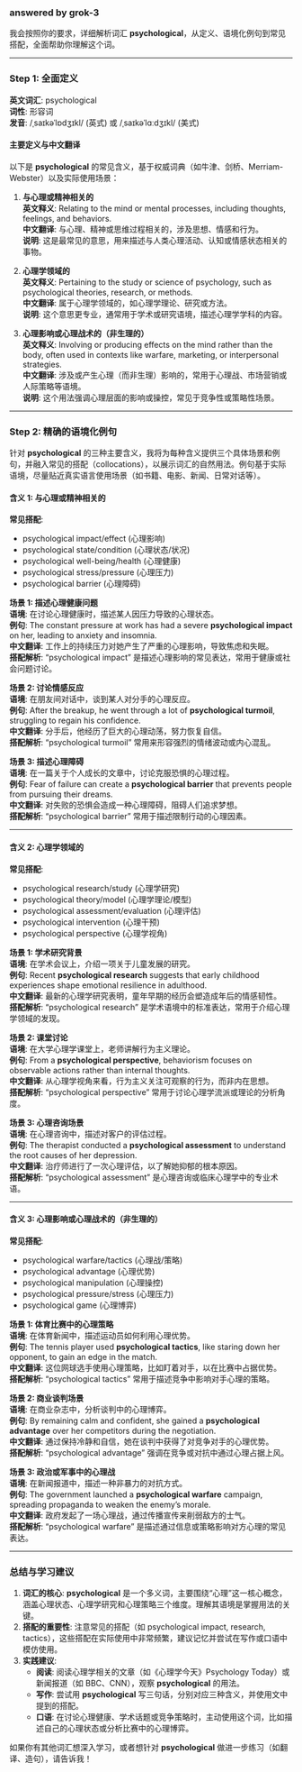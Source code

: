 ### answered by grok-3
我会按照你的要求，详细解析词汇 **psychological**，从定义、语境化例句到常见搭配，全面帮助你理解这个词。

---

### Step 1: 全面定义

**英文词汇**: psychological  
**词性**: 形容词  
**发音**: /ˌsaɪkəˈlɒdʒɪkl/ (英式) 或 /ˌsaɪkəˈlɑːdʒɪkl/ (美式)

#### 主要定义与中文翻译
以下是 **psychological** 的常见含义，基于权威词典（如牛津、剑桥、Merriam-Webster）以及实际使用场景：

1. **与心理或精神相关的**  
   **英文释义**: Relating to the mind or mental processes, including thoughts, feelings, and behaviors.  
   **中文翻译**: 与心理、精神或思维过程相关的，涉及思想、情感和行为。  
   **说明**: 这是最常见的意思，用来描述与人类心理活动、认知或情感状态相关的事物。

2. **心理学领域的**  
   **英文释义**: Pertaining to the study or science of psychology, such as psychological theories, research, or methods.  
   **中文翻译**: 属于心理学领域的，如心理学理论、研究或方法。  
   **说明**: 这个意思更专业，通常用于学术或研究语境，描述心理学学科的内容。

3. **心理影响或心理战术的（非生理的）**  
   **英文释义**: Involving or producing effects on the mind rather than the body, often used in contexts like warfare, marketing, or interpersonal strategies.  
   **中文翻译**: 涉及或产生心理（而非生理）影响的，常用于心理战、市场营销或人际策略等语境。  
   **说明**: 这个用法强调心理层面的影响或操控，常见于竞争性或策略性场景。

---

### Step 2: 精确的语境化例句

针对 **psychological** 的三种主要含义，我将为每种含义提供三个具体场景和例句，并融入常见的搭配（collocations），以展示词汇的自然用法。例句基于实际语境，尽量贴近真实语言使用场景（如书籍、电影、新闻、日常对话等）。

#### 含义 1: 与心理或精神相关的
**常见搭配**:  
- psychological impact/effect (心理影响)  
- psychological state/condition (心理状态/状况)  
- psychological well-being/health (心理健康)  
- psychological stress/pressure (心理压力)  
- psychological barrier (心理障碍)

**场景 1: 描述心理健康问题**  
**语境**: 在讨论心理健康时，描述某人因压力导致的心理状态。  
**例句**: The constant pressure at work has had a severe **psychological impact** on her, leading to anxiety and insomnia.  
**中文翻译**: 工作上的持续压力对她产生了严重的心理影响，导致焦虑和失眠。  
**搭配解析**: “psychological impact” 是描述心理影响的常见表达，常用于健康或社会问题讨论。

**场景 2: 讨论情感反应**  
**语境**: 在朋友间对话中，谈到某人对分手的心理反应。  
**例句**: After the breakup, he went through a lot of **psychological turmoil**, struggling to regain his confidence.  
**中文翻译**: 分手后，他经历了巨大的心理动荡，努力恢复自信。  
**搭配解析**: “psychological turmoil” 常用来形容强烈的情绪波动或内心混乱。

**场景 3: 描述心理障碍**  
**语境**: 在一篇关于个人成长的文章中，讨论克服恐惧的心理过程。  
**例句**: Fear of failure can create a **psychological barrier** that prevents people from pursuing their dreams.  
**中文翻译**: 对失败的恐惧会造成一种心理障碍，阻碍人们追求梦想。  
**搭配解析**: “psychological barrier” 常用于描述限制行动的心理因素。

---

#### 含义 2: 心理学领域的
**常见搭配**:  
- psychological research/study (心理学研究)  
- psychological theory/model (心理学理论/模型)  
- psychological assessment/evaluation (心理评估)  
- psychological intervention (心理干预)  
- psychological perspective (心理学视角)

**场景 1: 学术研究背景**  
**语境**: 在学术会议上，介绍一项关于儿童发展的研究。  
**例句**: Recent **psychological research** suggests that early childhood experiences shape emotional resilience in adulthood.  
**中文翻译**: 最新的心理学研究表明，童年早期的经历会塑造成年后的情感韧性。  
**搭配解析**: “psychological research” 是学术语境中的标准表达，常用于介绍心理学领域的发现。

**场景 2: 课堂讨论**  
**语境**: 在大学心理学课堂上，老师讲解行为主义理论。  
**例句**: From a **psychological perspective**, behaviorism focuses on observable actions rather than internal thoughts.  
**中文翻译**: 从心理学视角来看，行为主义关注可观察的行为，而非内在思想。  
**搭配解析**: “psychological perspective” 常用于讨论心理学流派或理论的分析角度。

**场景 3: 心理咨询场景**  
**语境**: 在心理咨询中，描述对客户的评估过程。  
**例句**: The therapist conducted a **psychological assessment** to understand the root causes of her depression.  
**中文翻译**: 治疗师进行了一次心理评估，以了解她抑郁的根本原因。  
**搭配解析**: “psychological assessment” 是心理咨询或临床心理学中的专业术语。

---

#### 含义 3: 心理影响或心理战术的（非生理的）
**常见搭配**:  
- psychological warfare/tactics (心理战/策略)  
- psychological advantage (心理优势)  
- psychological manipulation (心理操控)  
- psychological pressure/stress (心理压力)  
- psychological game (心理博弈)

**场景 1: 体育比赛中的心理策略**  
**语境**: 在体育新闻中，描述运动员如何利用心理优势。  
**例句**: The tennis player used **psychological tactics**, like staring down her opponent, to gain an edge in the match.  
**中文翻译**: 这位网球选手使用心理策略，比如盯着对手，以在比赛中占据优势。  
**搭配解析**: “psychological tactics” 常用于描述竞争中影响对手心理的策略。

**场景 2: 商业谈判场景**  
**语境**: 在商业杂志中，分析谈判中的心理博弈。  
**例句**: By remaining calm and confident, she gained a **psychological advantage** over her competitors during the negotiation.  
**中文翻译**: 通过保持冷静和自信，她在谈判中获得了对竞争对手的心理优势。  
**搭配解析**: “psychological advantage” 强调在竞争或对抗中通过心理占据上风。

**场景 3: 政治或军事中的心理战**  
**语境**: 在新闻报道中，描述一种非暴力的对抗方式。  
**例句**: The government launched a **psychological warfare** campaign, spreading propaganda to weaken the enemy’s morale.  
**中文翻译**: 政府发起了一场心理战，通过传播宣传来削弱敌方的士气。  
**搭配解析**: “psychological warfare” 是描述通过信息或策略影响对方心理的常见表达。

---

### 总结与学习建议
1. **词汇的核心**: **psychological** 是一个多义词，主要围绕“心理”这一核心概念，涵盖心理状态、心理学研究和心理策略三个维度。理解其语境是掌握用法的关键。
2. **搭配的重要性**: 注意常见的搭配（如 psychological impact, research, tactics），这些搭配在实际使用中非常频繁，建议记忆并尝试在写作或口语中模仿使用。
3. **实践建议**:
   - **阅读**: 阅读心理学相关的文章（如《心理学今天》Psychology Today）或新闻报道（如 BBC、CNN），观察 **psychological** 的用法。
   - **写作**: 尝试用 **psychological** 写三句话，分别对应三种含义，并使用文中提到的搭配。
   - **口语**: 在讨论心理健康、学术话题或竞争策略时，主动使用这个词，比如描述自己的心理状态或分析比赛中的心理博弈。

如果你有其他词汇想深入学习，或者想针对 **psychological** 做进一步练习（如翻译、造句），请告诉我！